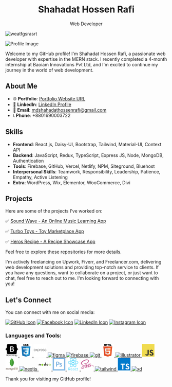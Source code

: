 <h1 align="center">Shahadat Hossen Rafi</h1><p align="center">Web Developer</p>


<p align="left"> <img src="https://komarev.com/ghpvc/?username=weatfgsrasrt&label=Profile%20views&color=0e75b6&style=flat" alt="weatfgsrasrt" /> </p>

![Profile Image](https://scontent.fcgp3-2.fna.fbcdn.net/v/t39.30808-6/384798415_300253216096483_281536828158904582_n.jpg?stp=dst-jpg_p180x540&_nc_cat=109&ccb=1-7&_nc_sid=52f669&_nc_ohc=VXthrHpNcD8AX_3F_sI&_nc_ht=scontent.fcgp3-2.fna&oh=00_AfCUeoGrCOYDxplRjnJ46HNlhiN4HNcrLU33SH169kvJbw&oe=6522DDFA)

Welcome to my GitHub profile! I'm Shahadat Hossen Rafi, a passionate web developer with expertise in the MERN stack. I recently completed a 4-month internship at Baoiam Innovations Pvt Ltd, and I'm excited to continue my journey in the world of web development.

## About Me

- 🌐 **Portfolio**: [Portfolio Website URL](https://dev-shahadat-rafi.pantheonsite.io/)
- 💼 **LinkedIn**: [LinkedIn Profile](https://www.linkedin.com/in/shahadatrafi/)
- 📧 **Email**: mdshahadathossenrafi@gmail.com
- 📞 **Phone**: +8801690003722


## Skills

- **Frontend**: React.js, Daisy-UI, Bootstrap, Tailwind, Material-UI, Context API
- **Backend**: JavaScript, Redux, TypeScript, Express JS, Node, MongoDB, Authentication
- **Tools**: Firebase, GitHub, Vercel, Netlify, NPM, Siteground, Bluehost
- **Interpersonal Skills**: Teamwork, Responsibility, Leadership, Patience, Empathy, Active Listening
- **Extra**: WordPress, Wix, Elementor, WooCommerce, Divi

## Projects

Here are some of the projects I've worked on:

✅ [Sound Wave - An Online Music Learning App](https://soundwave-e8dde.web.app/)

✅ [Turbo Toys - Toy Marketplace App](https://turbo-toys.web.app/)

✅ [Heros Recipe - A Recipe Showcase App](https://heros-recipe.web.app/)

Feel free to explore these repositories for more details.


I'm actively freelancing on Upwork, Fiverr, and Freelancer.com, delivering web development solutions and providing top-notch service to clients. If you have any questions, want to collaborate on a project, or just want to chat, feel free to reach out to me. I'm looking forward to connecting with you!

## Let's Connect

You can connect with me on social media:

[![GitHub Icon](https://img.icons8.com/color/48/000000/github.png)](https://github.com/shahadatrafi)
[![Facebook Icon](https://img.icons8.com/color/48/000000/facebook.png)](https://www.facebook.com/ShahadatRafi0)
[![LinkedIn Icon](https://img.icons8.com/color/48/000000/linkedin.png)](https://www.linkedin.com/in/shahadatrafi/)
[![Instagram Icon](https://img.icons8.com/color/48/000000/instagram.png)](https://www.instagram.com/shahadatrafi0/)


<h3 align="left">Languages and Tools:</h3>
<p align="left"> <a href="https://getbootstrap.com" target="_blank" rel="noreferrer"> <img src="https://raw.githubusercontent.com/devicons/devicon/master/icons/bootstrap/bootstrap-plain-wordmark.svg" alt="bootstrap" width="40" height="40"/> </a> <a href="https://www.w3schools.com/css/" target="_blank" rel="noreferrer"> <img src="https://raw.githubusercontent.com/devicons/devicon/master/icons/css3/css3-original-wordmark.svg" alt="css3" width="40" height="40"/> </a> <a href="https://expressjs.com" target="_blank" rel="noreferrer"> <img src="https://raw.githubusercontent.com/devicons/devicon/master/icons/express/express-original-wordmark.svg" alt="express" width="40" height="40"/> </a> <a href="https://www.figma.com/" target="_blank" rel="noreferrer"> <img src="https://www.vectorlogo.zone/logos/figma/figma-icon.svg" alt="figma" width="40" height="40"/> </a> <a href="https://firebase.google.com/" target="_blank" rel="noreferrer"> <img src="https://www.vectorlogo.zone/logos/firebase/firebase-icon.svg" alt="firebase" width="40" height="40"/> </a> <a href="https://git-scm.com/" target="_blank" rel="noreferrer"> <img src="https://www.vectorlogo.zone/logos/git-scm/git-scm-icon.svg" alt="git" width="40" height="40"/> </a> <a href="https://www.w3.org/html/" target="_blank" rel="noreferrer"> <img src="https://raw.githubusercontent.com/devicons/devicon/master/icons/html5/html5-original-wordmark.svg" alt="html5" width="40" height="40"/> </a> <a href="https://www.adobe.com/in/products/illustrator.html" target="_blank" rel="noreferrer"> <img src="https://www.vectorlogo.zone/logos/adobe_illustrator/adobe_illustrator-icon.svg" alt="illustrator" width="40" height="40"/> </a> <a href="https://developer.mozilla.org/en-US/docs/Web/JavaScript" target="_blank" rel="noreferrer"> <img src="https://raw.githubusercontent.com/devicons/devicon/master/icons/javascript/javascript-original.svg" alt="javascript" width="40" height="40"/> </a> <a href="https://www.mongodb.com/" target="_blank" rel="noreferrer"> <img src="https://raw.githubusercontent.com/devicons/devicon/master/icons/mongodb/mongodb-original-wordmark.svg" alt="mongodb" width="40" height="40"/> </a> <a href="https://nextjs.org/" target="_blank" rel="noreferrer"> <img src="https://cdn.worldvectorlogo.com/logos/nextjs-2.svg" alt="nextjs" width="40" height="40"/> </a> <a href="https://nodejs.org" target="_blank" rel="noreferrer"> <img src="https://raw.githubusercontent.com/devicons/devicon/master/icons/nodejs/nodejs-original-wordmark.svg" alt="nodejs" width="40" height="40"/> </a> <a href="https://www.photoshop.com/en" target="_blank" rel="noreferrer"> <img src="https://raw.githubusercontent.com/devicons/devicon/master/icons/photoshop/photoshop-line.svg" alt="photoshop" width="40" height="40"/> </a> <a href="https://reactjs.org/" target="_blank" rel="noreferrer"> <img src="https://raw.githubusercontent.com/devicons/devicon/master/icons/react/react-original-wordmark.svg" alt="react" width="40" height="40"/> </a> <a href="https://sass-lang.com" target="_blank" rel="noreferrer"> <img src="https://raw.githubusercontent.com/devicons/devicon/master/icons/sass/sass-original.svg" alt="sass" width="40" height="40"/> </a> <a href="https://tailwindcss.com/" target="_blank" rel="noreferrer"> <img src="https://www.vectorlogo.zone/logos/tailwindcss/tailwindcss-icon.svg" alt="tailwind" width="40" height="40"/> </a> <a href="https://www.typescriptlang.org/" target="_blank" rel="noreferrer"> <img src="https://raw.githubusercontent.com/devicons/devicon/master/icons/typescript/typescript-original.svg" alt="typescript" width="40" height="40"/> </a> <a href="https://www.adobe.com/products/xd.html" target="_blank" rel="noreferrer"> <img src="https://cdn.worldvectorlogo.com/logos/adobe-xd.svg" alt="xd" width="40" height="40"/> </a> </p>

Thank you for visiting my GitHub profile!
